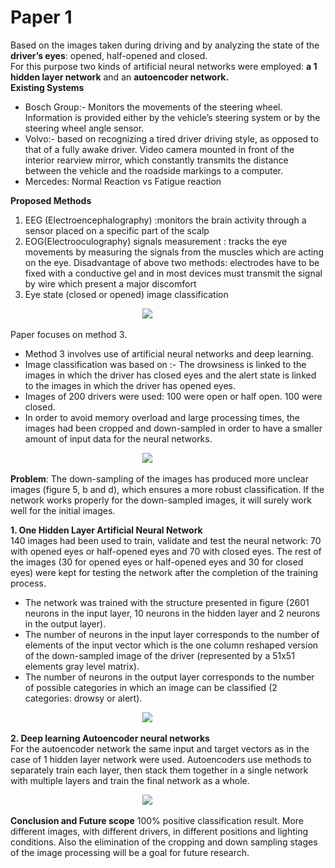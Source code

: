 # Paper 1  
Based on the images taken during driving and by analyzing the state of the **driver’s eyes**: opened, half-opened and closed.  
For this purpose two kinds of artificial neural networks were employed: **a 1 hidden layer network** and an **autoencoder network.**  
**Existing Systems**  
* Bosch Group:- Monitors the movements of the steering wheel. Information is provided either by the vehicle’s steering system or by the steering wheel angle sensor.  
* Volvo:- based on recognizing a tired driver driving style, as opposed to that of a fully awake driver. Video camera mounted in front of the interior rearview mirror, which constantly transmits the distance between the vehicle and the roadside markings to a computer.  
* Mercedes: Normal Reaction vs Fatigue reaction  
  
**Proposed Methods**  
1. EEG (Electroencephalography) :monitors the brain activity through a sensor placed on a specific part of the scalp
2. EOG(Electrooculography) signals measurement : tracks the eye movements by measuring the signals from the muscles which are acting on the eye.
Disadvantage of above two methods:  electrodes have to be fixed with a conductive gel and in most devices must transmit the signal by wire which present a major discomfort
3. Eye state (closed or opened) image classification
<pre>
                         <img src="https://user-images.githubusercontent.com/30290570/91794766-7fd24880-ec39-11ea-945a-2f3ce1830597.png">
</pre>
  
Paper focuses on method 3. 
* Method 3 involves use of artificial neural networks and deep learning.  
* Image classification was based on :- The drowsiness is linked to the images in which the driver has closed eyes and the alert state is linked to the images in which the driver has opened eyes.  
* Images of 200 drivers were used: 100 were open or half open. 100 were closed.  
* In order to avoid memory overload and large processing times, the images had been cropped and down-sampled in order to have a smaller amount of input data for the neural networks.  
<pre>
                         <img src="https://user-images.githubusercontent.com/30290570/91795136-7d242300-ec3a-11ea-8b7a-cd0b3e7a4644.png">
</pre>
**Problem**: The down-sampling of the images has produced more unclear images (figure 5, b and d), which ensures a more robust classification. If the network works properly for the down-sampled images, it will surely work well for the initial images. 

**1. One Hidden Layer Artificial Neural Network**  
140 images had been used to train, validate and test the neural network: 70 with opened eyes or half-opened eyes and 70 with closed eyes. The rest of the images (30 for opened eyes or half-opened eyes and 30 for closed eyes) were kept for testing the network after the completion of the training process.  
  
* The network was trained with the structure presented in figure  (2601 neurons in the input layer, 10 neurons in the hidden layer and 2 neurons in the output layer). 
* The number of neurons in the input layer corresponds to the number of elements of the input vector which is the one column reshaped version of the down-sampled image of the driver (represented by a 51x51 elements gray level matrix). 
* The number of neurons in the output layer corresponds to the number of possible categories in which an image can be classified (2 categories:
drowsy or alert).
<pre>
                         <img src="https://user-images.githubusercontent.com/30290570/91796078-f9b80100-ec3c-11ea-9481-8609877be9b8.png">
</pre>

**2.  Deep learning Autoencoder neural networks**  
For the autoencoder network the same input and target vectors as in the case of 1 hidden layer network were used. Autoencoders use methods to separately train each layer, then stack them together in a single network with multiple layers and train the final network as a whole.
<pre>
                         <img src="https://user-images.githubusercontent.com/30290570/91796278-5f0bf200-ec3d-11ea-9326-08a5a5d5bea3.png">
</pre>
  
**Conclusion and Future scope**
100% positive classification result.
More different images, with different drivers, in different positions and lighting conditions. Also the elimination of the cropping and down sampling stages of the image processing will be a goal for future research. 
